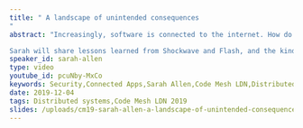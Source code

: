 ```yaml
---
title: " A landscape of unintended consequences
"
abstract: "Increasingly, software is connected to the internet. How do we design software that will do what it was designed to do without making humans and connected systems vulnerable? 

Sarah will share lessons learned from Shockwave and Flash, and the kinds of modern exploits that ought to keep you up at night, along with both modern and time-tested techniques that every developer should know."
speaker_id: sarah-allen
type: video
youtube_id: pcuNby-MxCo
keywords: Security,Connected Apps,Sarah Allen,Code Mesh LDN,Distributed systems,Internet safety
date: 2019-12-04
tags: Distributed systems,Code Mesh LDN 2019
slides: /uploads/cm19-sarah-allen-a-landscape-of-unintended-consequences-compressed.pdf
---
```


